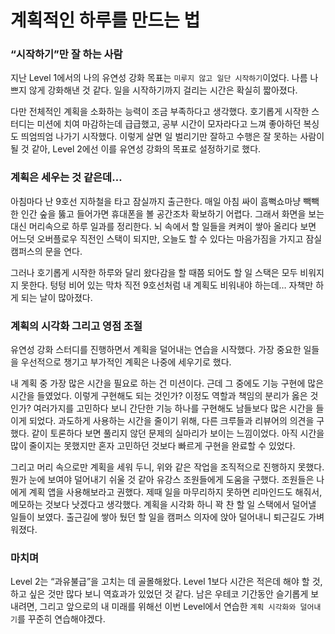 # 계획적인 하루를 만드는 법

### “시작하기”만 잘 하는 사람

지난 Level 1에서의 나의 유연성 강화 목표는 `미루지 않고 일단 시작하기`이었다. 나름 나쁘지 않게 강화해낸 것 같다. 일을 시작하기까지 걸리는 시간은 확실히 짧아졌다.

다만 전체적인 계획을 소화하는 능력이 조금 부족하다고 생각했다. 호기롭게 시작한 스터디는 미션에 치여 마감하는데 급급했고, 공부 시간이 모자라다고 느껴 좋아하던 복싱도 띄엄띄엄 나가기 시작했다. 이렇게 살면 일 벌리기만 잘하고 수행은 잘 못하는 사람이 될 것 같아, Level 2에선 이를 유연성 강화의 목표로 설정하기로 했다.

### 계획은 세우는 것 같은데…

아침마다 난 9호선 지하철을 타고 잠실까지 출근한다. 매일 아침 싸이 흠뻑쇼마냥 빽빽한 인간 숲을 뚫고 들어가면 휴대폰을 볼 공간조차 확보하기 어렵다. 그래서 화면을 보는 대신 머리속으로 하루 일과를 정리한다. 뇌 속에서 할 일들을 켜켜이 쌓아 올리다 보면 어느덧 오버플로우 직전인 스택이 되지만, 오늘도 할 수 있다는 마음가짐을 가지고 잠실 캠퍼스의 문을 연다.

그러나 호기롭게 시작한 하루와 달리 왔다감을 할 때쯤 되어도 할 일 스택은 모두 비워지지 못한다. 텅텅 비어 있는 막차 직전 9호선처럼 내 계획도 비워내야 하는데… 자책만 하게 되는 날이 많아졌다.

### 계획의 시각화 그리고 영점 조절

유연성 강화 스터디를 진행하면서 계획을 덜어내는 연습을 시작했다. 가장 중요한 일들을 우선적으로 챙기고 부가적인 계획은 나중에 세우기로 했다.

내 계획 중 가장 많은 시간을 필요로 하는 건 미션이다. 근데 그 중에도 기능 구현에 많은 시간을 들였었다. 이렇게 구현해도 되는 것인가? 이정도 역할과 책임의 분리가 옳은 것인가? 여러가지를 고민하다 보니 간단한 기능 하나를 구현해도 남들보다 많은 시간을 들이게 되었다. 과도하게 사용하는 시간을 줄이기 위해, 다른 크루들과 리뷰어의 의견을 구했다. 같이 토론하다 보면 풀리지 않던 문제의 실마리가 보이는 느낌이었다. 아직 시간을 많이 줄이지는 못했지만 혼자 고민하던 것보다 빠르게 구현을 완료할 수 있었다.

그리고 머리 속으로만 계획을 세워 두니, 위와 같은 작업을 조직적으로 진행하지 못했다. 뭔가 눈에 보여야 덜어내기 쉬울 것 같아 유강스 조원들에게 도움을 구했다. 조원들은 나에게 계획 앱을 사용해보라고 권했다. 제때 일을 마무리하지 못하면 리마인드도 해줘서, 메모하는 것보다 낫겠다고 생각했다. 계획을 시각화 하니 꽉 찬 할 일 스택에서 덜어낼 일들이 보였다. 출근길에 쌓아 뒀던 할 일을 캠퍼스 의자에 앉아 덜어내니 퇴근길도 가벼워졌다.

### 마치며

Level 2는 “과유불급”을 고치는 데 골몰해왔다. Level 1보다 시간은 적은데 해야 할 것, 하고 싶은 것만 많다 보니 역효과가 있었던 것 같다. 남은 우테코 기간동안 슬기롭게 보내려면, 그리고 앞으로의 내 미래를 위해선 이번 Level에서 연습한 `계획 시각화와 덜어내기`를 꾸준히 연습해야겠다.
